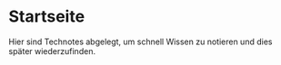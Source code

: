 # Startseite
Hier sind Technotes abgelegt, um schnell Wissen zu notieren und dies später wiederzufinden.

